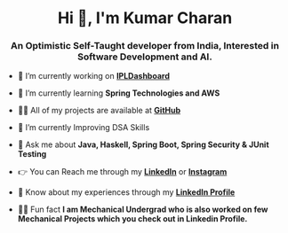 

<!--
**KumarCharan-00/KumarCharan-00** is a ✨ _special_ ✨ repository because its `README.md` (this file) appears on your GitHub profile.

Here are some ideas to get you started:

- 🔭 I’m currently working on ...
- 🌱 I’m currently learning ...
- 👯 I’m looking to collaborate on ...
- 🤔 I’m looking for help with ...
- 💬 Ask me about ...
- 📫 How to reach me: ...
- 😄 Pronouns: ...
- ⚡ Fun fact: ...
-->
<h1 align="center">Hi 🤗, I'm Kumar Charan</h1>
<h3 align="center">An Optimistic Self-Taught developer from India, Interested in Software Development and AI.</h3>

- 🔭 I’m currently working on **[IPLDashboard](https://github.com/KumarCharan-00/IPLDashboard)**

- 🌱 I’m currently learning **Spring Technologies and AWS**

- 👨‍💻 All of my projects are available at **[GitHub](https://github.com/KumarCharan-00)**

- 👀 I’m currently Improving DSA Skills

- 💬 Ask me about **Java, Haskell, Spring Boot, Spring Security & JUnit Testing**

- 👉 You can Reach me through my **[LinkedIn](https://www.linkedin.com/in/kumarcharan00/)** or **[Instagram](https://www.instagram.com/kumarcharan_00/)**

- 📄 Know about my experiences through my **[LinkedIn Profile](https://www.linkedin.com/in/kumarcharan00/)**

- 🐱‍🏍 Fun fact **I am Mechanical Undergrad who is also worked on few Mechanical Projects which you check out in Linkedin Profile.**

